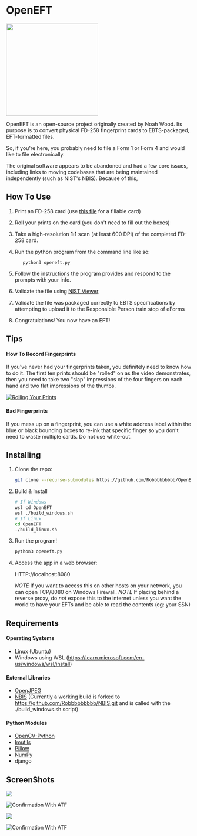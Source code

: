 # OpenEFT

<img src="docs/imgs/blurred.png" width="250" />

OpenEFT is an open-source project originally created by Noah Wood. Its purpose is to convert physical FD-258 fingerprint cards to EBTS-packaged, EFT-formatted files.

So, if you're here, you probably need to file a Form 1 or Form 4 and would like to file electronically.

The original software appears to be abandoned and had a few core issues, including links to moving codebases that are being maintained independently (such as NIST's NBIS). Because of this, 

## How To Use

1. Print an FD-258 card (use <a href=fd-258-110120.pdf>this file</a> for a fillable card)

2. Roll your prints on the card (you don't need to fill out the boxes)

3. Take a high-resolution **1:1** scan (at least 600 DPI) of the completed FD-258 card.

4. Run the python program from the command line like so:

   ```
      python3 openeft.py
   ```

5. Follow the instructions the program provides and respond to the prompts with your info.

6. Validate the file using <a href="https://www.netxsolutions.co.uk/NISTViewer.aspx" target="_blank">NIST Viewer</a>

7. Validate the file was packaged correctly to EBTS specifications by attempting to upload it to the Responsible Person train stop of eForms

8. Congratulations! You now have an EFT!

## Tips

#### How To Record Fingerprints

If you've never had your fingerprints taken, you definitely need to know how to do it. The first ten prints should be "rolled" on as the video demonstrates, then you need to take two "slap" impressions of the four fingers on each hand and two flat impressions of the thumbs.

[![Rolling Your Prints](http://img.youtube.com/vi/47YLGj_yLVA/0.jpg)](//www.youtube.com/watch?v=47YLGj_yLVA "Fingerprinting Technique")

#### Bad Fingerprints

If you mess up on a fingerprint, you can use a white address label within the blue or black bounding boxes to re-ink that specific finger so you don't need to waste multiple cards. Do not use white-out.

## Installing

1. Clone the repo:

   ```sh
   git clone --recurse-submodules https://github.com/Robbbbbbbbb/OpenEFT.git
   ```

2. Build & Install

   ```sh
   # If Windows
   wsl cd OpenEFT
   wsl ./build_windows.sh
   # If Linux
   cd OpenEFT
   ./build_linux.sh
   ```

5. Run the program!

   ```bash
   python3 openeft.py

6. Access the app in a web browser:

   HTTP://localhost:8080

   *NOTE* If you want to access this on other hosts on your network, you can open TCP/8080 on Windows Firewall.
   *NOTE* If placing behind a reverse proxy, do _not_ expose this to the internet unless you want the world to have your EFTs and be able to read the contents (eg: your SSN)

## Requirements

#### Operating Systems

* Linux (Ubuntu)
* Windows using WSL (https://learn.microsoft.com/en-us/windows/wsl/install)

#### External Libraries

* [OpenJPEG](https://github.com/uclouvain/openjpeg)
* [NBIS](https://www.nist.gov/services-resources/software/nist-biometric-image-software-nbis) (Currently a working build is forked to https://github.com/Robbbbbbbbb/NBIS.git and is called with the ./build_windows.sh script)

#### Python Modules

* [OpenCV-Python](https://github.com/opencv/opencv-python)
* [Imutils](https://github.com/PyImageSearch/imutils)
* [Pillow](https://python-pillow.org/)
* [NumPy](https:://numpy.org)
* django

## ScreenShots

![](docs/imgs/openeft_gui.png)

![Confirmation With ATF](docs/imgs/personal.png)

![](docs/imgs/eft_files.png)



![Confirmation With ATF](docs/imgs/ITWORKS.png)
